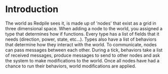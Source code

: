 Introduction
============

The world as Redpile sees it, is made up of 'nodes' that exist as a grid in three dimensional space.
When adding a node to the world, you assigned a type that determines how if functions.
Every type has a list of fields that it needs (direction, power, state, etc...).
Types also have a list of behaviors that determine how they interact with the world.
To communicate, nodes can pass messages between each other.
During a tick, behaviors take a list of received messages,
produce messages to send to other nodes and ask the system to make modifications to the world.
Once all nodes have had a chance to run their behaviors, world modifications are applied.
